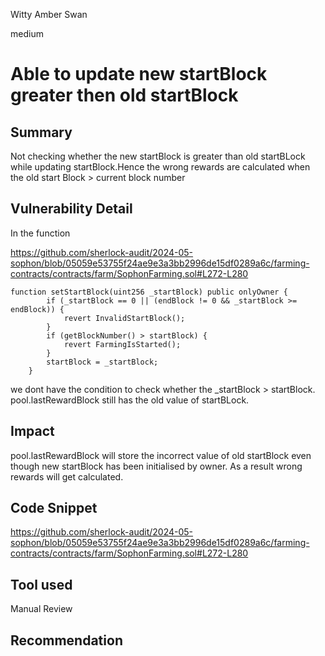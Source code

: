 Witty Amber Swan

medium

# Able to update new startBlock greater then old startBlock

## Summary
Not checking whether the new startBlock is greater than old startBLock while updating startBlock.Hence the wrong rewards are calculated when the old start Block > current block number
## Vulnerability Detail
In the function 

https://github.com/sherlock-audit/2024-05-sophon/blob/05059e53755f24ae9e3a3bb2996de15df0289a6c/farming-contracts/contracts/farm/SophonFarming.sol#L272-L280
```solidity
function setStartBlock(uint256 _startBlock) public onlyOwner {
        if (_startBlock == 0 || (endBlock != 0 && _startBlock >= endBlock)) {
            revert InvalidStartBlock();
        }
        if (getBlockNumber() > startBlock) {
            revert FarmingIsStarted();
        }
        startBlock = _startBlock;
    }
```    

we dont have the condition to check whether the _startBlock > startBlock.
pool.lastRewardBlock still has the old value of startBLock.

## Impact
pool.lastRewardBlock will store the incorrect value of old startBlock even though new startBlock has been initialised by owner.
As a result wrong rewards will get calculated.


## Code Snippet
https://github.com/sherlock-audit/2024-05-sophon/blob/05059e53755f24ae9e3a3bb2996de15df0289a6c/farming-contracts/contracts/farm/SophonFarming.sol#L272-L280
## Tool used

Manual Review

## Recommendation